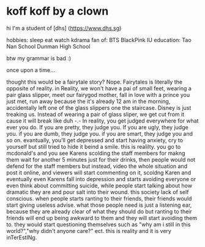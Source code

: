 # koff koff by a clown

hi I'm a student of [dhs] (https://www.dhs.sg)

hobbies: sleep
         eat
         watch kdrama
fan of: BTS
        BlackPink
        IU
education: Tao Nan School
           Dunman High School
           
btw my grammar is bad :)
           
once upon a time...







thought this would be a fairytale story? Nope. Fairytales is literally the opposite of reality. in Reality, we won't have a pai of small feet, wearing a pair glass slipper, meet our fairygod mother, fall in love with a prince you just met, run away because the it's already 12 am in the morning, accidentally left one of the glass slippers one the staircase. Disney is just treaking us. Instead of wearing a pair of glass sliper, we get cut from it cause it will break like duh -.- In reality, you get judged everywhere for what ever you do. If you are pretty, they judge you. If you are ugly, they judge you. if you are dumb, they judge you. if you are smart, they judge you and so on. evantually, you'll get depressed and start having anxiety, cry to yourself but still tried to hide it beind a smile. this is realilty. you go to mcdonald's and you see Karens scolding the staff members for makng them wait for another 5 minutes just for their drinks, then people would not defend for the staff members but instead, video the whole situation and post it online, and viewers will start commenting on it, scoldng Karen and eventually even Karens fall into depression and starts avoiding everyone or even think about committing suicide, while people start talking about how dramatic they are and pour salt into their wound. this society lack of self conscious. when people starts ranting to their friends, their friends would start giving useless advise. what those people need is just a listening ear, because they are already clear of what they should do but ranting to their friends will end up being awkward to them and they will start avoiding them to. they would start questioning themselves such as "why am i still in this world?","why didn't anyone care?" ect. this is reality and it is very inTerEstINg.
